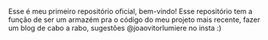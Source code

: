 Esse é meu primeiro repositório oficial, bem-vindo! Esse repositório tem a função de ser um armazém pra o código do meu projeto mais recente, fazer um blog de cabo a rabo, sugestões @joaovitorlumiere no insta :)
